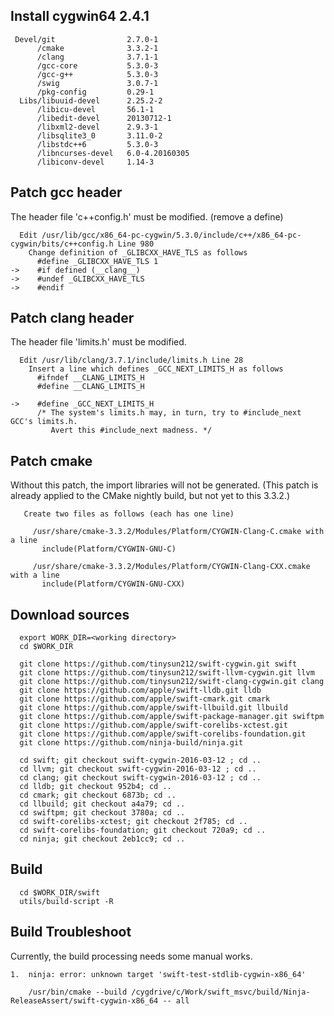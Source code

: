 
Install cygwin64 2.4.1
----------------------
```
 Devel/git                2.7.0-1
      /cmake              3.3.2-1
      /clang              3.7.1-1 
      /gcc-core           5.3.0-3
      /gcc-g++            5.3.0-3
      /swig               3.0.7-1
      /pkg-config         0.29-1
  Libs/libuuid-devel      2.25.2-2
      /libicu-devel       56.1-1
      /libedit-devel      20130712-1
      /libxml2-devel      2.9.3-1
      /libsqlite3_0       3.11.0-2
      /libstdc++6         5.3.0-3
      /libncurses-devel   6.0-4.20160305
      /libiconv-devel     1.14-3
```

Patch gcc header
----------------
  
  The header file 'c++config.h' must be modified. (remove a define)
```
  Edit /usr/lib/gcc/x86_64-pc-cygwin/5.3.0/include/c++/x86_64-pc-cygwin/bits/c++config.h Line 980
    Change definition of _GLIBCXX_HAVE_TLS as follows
      #define _GLIBCXX_HAVE_TLS 1
->    #if defined (__clang__)
->    #undef _GLIBCXX_HAVE_TLS
->    #endif    
``` 

Patch clang header
------------------

  The header file 'limits.h' must be modified.
```
  Edit /usr/lib/clang/3.7.1/include/limits.h Line 28
    Insert a line which defines _GCC_NEXT_LIMITS_H as follows
      #ifndef __CLANG_LIMITS_H
      #define __CLANG_LIMITS_H

->    #define _GCC_NEXT_LIMITS_H
      /* The system's limits.h may, in turn, try to #include_next GCC's limits.h.
         Avert this #include_next madness. */
```

Patch cmake
-----------

  Without this patch, the import libraries will not be generated.
  (This patch is already applied to the CMake nightly build, but not yet to this 3.3.2.)
```
   Create two files as follows (each has one line)
 
     /usr/share/cmake-3.3.2/Modules/Platform/CYGWIN-Clang-C.cmake with a line
       include(Platform/CYGWIN-GNU-C)
 
     /usr/share/cmake-3.3.2/Modules/Platform/CYGWIN-Clang-CXX.cmake with a line
       include(Platform/CYGWIN-GNU-CXX)
```

Download sources
----------------
```
  export WORK_DIR=<working directory>
  cd $WORK_DIR
  
  git clone https://github.com/tinysun212/swift-cygwin.git swift
  git clone https://github.com/tinysun212/swift-llvm-cygwin.git llvm
  git clone https://github.com/tinysun212/swift-clang-cygwin.git clang
  git clone https://github.com/apple/swift-lldb.git lldb
  git clone https://github.com/apple/swift-cmark.git cmark
  git clone https://github.com/apple/swift-llbuild.git llbuild
  git clone https://github.com/apple/swift-package-manager.git swiftpm
  git clone https://github.com/apple/swift-corelibs-xctest.git
  git clone https://github.com/apple/swift-corelibs-foundation.git
  git clone https://github.com/ninja-build/ninja.git

  cd swift; git checkout swift-cygwin-2016-03-12 ; cd ..
  cd llvm; git checkout swift-cygwin-2016-03-12 ; cd ..
  cd clang; git checkout swift-cygwin-2016-03-12 ; cd ..
  cd lldb; git checkout 952b4; cd ..
  cd cmark; git checkout 6873b; cd ..
  cd llbuild; git checkout a4a79; cd ..
  cd swiftpm; git checkout 3780a; cd ..
  cd swift-corelibs-xctest; git checkout 2f785; cd ..
  cd swift-corelibs-foundation; git checkout 720a9; cd ..
  cd ninja; git checkout 2eb1cc9; cd ..
```
  
Build
-----
```
  cd $WORK_DIR/swift
  utils/build-script -R
```
  
Build Troubleshoot
------------------
Currently, the build processing needs some manual works.
```
1.  ninja: error: unknown target 'swift-test-stdlib-cygwin-x86_64'

    /usr/bin/cmake --build /cygdrive/c/Work/swift_msvc/build/Ninja-ReleaseAssert/swift-cygwin-x86_64 -- all
```	
